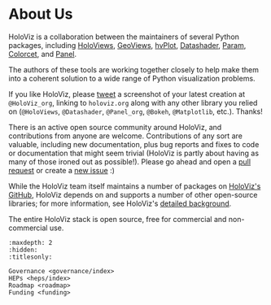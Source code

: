 # About Us

HoloViz is a collaboration between the maintainers of several Python packages, including [HoloViews](http://holoviews.org), [GeoViews](http://geoviews.org), [hvPlot](https://hvplot.pyviz.org), [Datashader](http://datashader.org), [Param](https://param.pyviz.org), [Colorcet](https://colorcet.pyviz.org), and [Panel](https://panel.pyviz.org).

The authors of these tools are working together closely to help make them into a coherent solution to a wide range of Python visualization problems.

If you like HoloViz, please [tweet](http://twitter.com) a screenshot of your latest creation at `@HoloViz_org`, linking to `holoviz.org` along with any other library you relied on (`@HoloViews`, `@Datashader`, `@Panel_org`, `@Bokeh`, `@Matplotlib`, etc.). Thanks!

There is an active open source community around HoloViz, and contributions from anyone are welcome. Contributions of any sort are valuable, including new documentation, plus bug reports and fixes to code or documentation that might seem trivial (HoloViz is partly about having as many of those ironed out as possible!). Please go ahead and open a [pull request](https://guides.github.com/activities/forking/) or create a [new issue](https://github.com/holoviz/holoviz/issues/new) :)

While the HoloViz team itself maintains a number of packages on [HoloViz's GitHub](https://github.com/holoviz), HoloViz depends on and supports a number of other open-source libraries; for more information, see HoloViz's [detailed background](../learn/background).

The entire HoloViz stack is open source, free for commercial and non-commercial use.


```{toctree}
:maxdepth: 2
:hidden:
:titlesonly:

Governance <governance/index>
HEPs <heps/index>
Roadmap <roadmap>
Funding <funding>